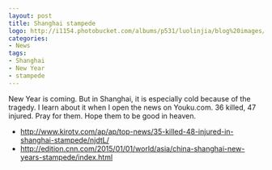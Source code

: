 ```yaml
---
layout: post
title: Shanghai stampede
logo: http://i1154.photobucket.com/albums/p531/luolinjia/blog%20images/shanghai-stampede-1_zps8804d1e9.jpg
categories:
- News
tags:
- Shanghai
- New Year
- stampede
---
```


New Year is coming. But in Shanghai, it is especially cold because of the tragedy. I learn about it when I open the news on Youku.com. 36 killed, 47 injured. Pray for them. Hope them to be good in heaven.  

- <http://www.kirotv.com/ap/ap/top-news/35-killed-48-injured-in-shanghai-stampede/njdtL/>
- <http://edition.cnn.com/2015/01/01/world/asia/china-shanghai-new-years-stampede/index.html>
